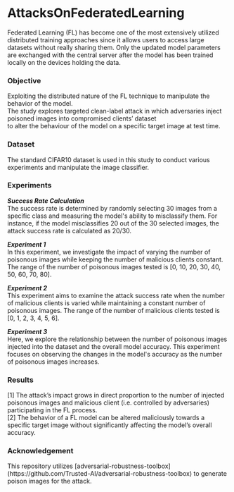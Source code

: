 # AttacksOnFederatedLearning 

Federated Learning (FL) has become one of the most extensively utilized distributed training approaches since it allows users to access large datasets without really sharing them. Only the updated model parameters are exchanged with the central server after the model has been trained locally on the devices holding the data. <br>

 <h3> Objective </h3> 
Exploiting the distributed nature of the FL technique to manipulate the behavior of the model. <br>
The study explores targeted clean-label attack in which adversaries inject poisoned images into compromised clients’ dataset <br>
to alter the behaviour of the model on a specific target image at test time. <br>

<h3> Dataset </h3>
The standard CIFAR10 dataset is used in this study to conduct various experiments and manipulate the image classifier. 

<h3> Experiments </h3>

***Success Rate Calculation*** <br>
The success rate is determined by randomly selecting 30 images from a specific class and measuring the model's ability to misclassify them. For instance, if the model misclassifies 20 out of the 30 selected images, the attack success rate is calculated as 20/30. <br>

***Experiment 1*** <br>
In this experiment, we investigate the impact of varying the number of poisonous images while keeping the number of malicious clients constant. The range of the number of poisonous images tested is [0, 10, 20, 30, 40, 50, 60, 70, 80]. <br>

***Experiment 2***<br>
This experiment aims to examine the attack success rate when the number of malicious clients is varied while maintaining a constant number of poisonous images. The range of the number of malicious clients tested is [0, 1, 2, 3, 4, 5, 6]. <br>

***Experiment 3***<br>
Here, we explore the relationship between the number of poisonous images injected into the dataset and the overall model accuracy. This experiment focuses on observing the changes in the model's accuracy as the number of poisonous images increases. <br>

<h3> Results </h3>
[1] The attack’s impact grows in direct proportion to the number of injected poisonous images and malicious client (i.e. controlled by adversaries) participating in the FL process. <br>
[2] The behavior of a FL model can be altered maliciously towards a specific target image without significantly affecting the model’s overall accuracy. <br>

<h3> Acknowledgement </h3>
This repository utilizes [adversarial-robustness-toolbox](https://github.com/Trusted-AI/adversarial-robustness-toolbox) to generate poison images for the attack. 
